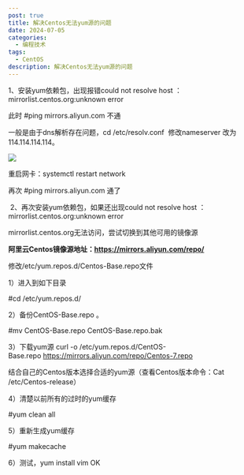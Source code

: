 ```yaml
---
post: true
title: 解决Centos无法yum源的问题
date: 2024-07-05
categories:
  - 编程技术
tags:
  - CentOS
description: 解决Centos无法yum源的问题
---
```


1、安装yum依赖包，出现报错could not resolve host ：mirrorlist.centos.org:unknown error

此时 #ping mirrors.aliyun.com 不通

一般是由于dns解析存在问题，cd /etc/resolv.conf  修改nameserver 改为114.114.114.114。

![](https://img2024.cnblogs.com/blog/1960648/202407/1960648-20240703173858869-1100729159.png)

重启网卡：systemctl restart network

再次 #ping mirrors.aliyun.com 通了

 2、再次安装yum依赖包，如果还出现could not resolve host ：mirrorlist.centos.org:unknown error

mirrorlist.centos.org无法访问，尝试切换到其他可用的镜像源

**阿里云Centos镜像源地址：https://mirrors.aliyun.com/repo/**

修改/etc/yum.repos.d/Centos-Base.repo文件

1）进入到如下目录

#cd /etc/yum.repos.d/

2）备份CentOS-Base.repo 。

#mv CentOS-Base.repo CentOS-Base.repo.bak

3）下载yum源 curl -o /etc/yum.repos.d/CentOS-Base.repo https://mirrors.aliyun.com/repo/Centos-7.repo

结合自己的Centos版本选择合适的yum源（查看Centos版本命令：Cat /etc/Centos-release）

4）清楚以前所有的过时的yum缓存

#yum clean all

5）重新生成yum缓存

#yum makecache

6）测试，yum install vim OK